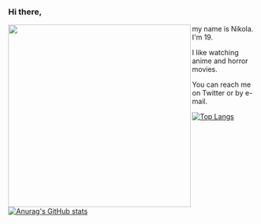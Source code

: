 ### Hi there,

<img align="left" src="https://c.tenor.com/h6OBajx3djQAAAAC/rena-ryuugu-rena.gif" width="370">

my name is Nikola.
I'm 19.

I like watching anime and horror movies.

You can reach me on Twitter or by e-mail.

[![Top Langs](https://github-readme-stats.vercel.app/api/top-langs/?username=ShiNoNeko47&exclude_repo=dotfiles&layout=compact&theme=dark)](https://github.com/anuraghazra/github-readme-stats)

[![Anurag's GitHub stats](https://github-readme-stats.vercel.app/api?username=ShiNoNeko47&theme=dark)](https://github.com/anuraghazra/github-readme-stats)
